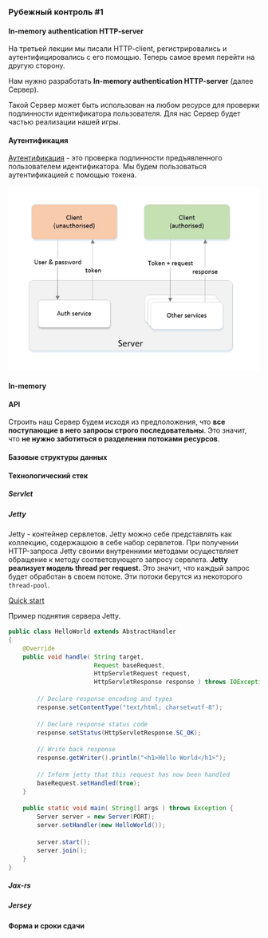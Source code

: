 ### Рубежный контроль \#1

#### In-memory authentication HTTP-server

На третьей лекции мы писали HTTP-client, регистрировались и аутентифицировались с его помощью.
Теперь самое время перейти на другую сторону.

Нам нужно разработать **In-memory authentication HTTP-server** (далее Сервер).

Такой Сервер может быть использован на любом ресурсе для проверки подлинности идентификатора пользователя.
Для нас Сервер будет частью реализации нашей игры.

#### Аутентификация
[Аутентификация](https://ru.wikipedia.org/wiki/%D0%90%D1%83%D1%82%D0%B5%D0%BD%D1%82%D0%B8%D1%84%D0%B8%D0%BA%D0%B0%D1%86%D0%B8%D1%8F_%D0%B2_%D0%98%D0%BD%D1%82%D0%B5%D1%80%D0%BD%D0%B5%D1%82%D0%B5) - 
это проверка подлинности предъявленного пользователем идентификатора.
Мы будем пользоваться аутентификацией с помощью токена.

![](auth_schema.jpg)

#### In-memory

#### API
Строить наш Сервер будем исходя из предположения, что **все поступающие в него запросы строго последовательны**.
Это значит, что **не нужно заботиться о разделении потоками ресурсов**.

#### Базовые структуры данных

#### Технологический стек
##### Servlet

##### Jetty
Jetty - контейнер сервлетов. Jetty можно себе представлять как коллекцию, содержащюю в себе набор сервлетов.
При получении HTTP-запроса Jetty своими внутренними методами осуществляет обращение к методу соответсвующего запросу сервлета.
**Jetty реализует модель thread per request.** Это значит, что каждый запрос будет обработан в своем потоке. Эти потоки берутся из некоторого `thread-pool`. 

[Quick start](https://www.eclipse.org/jetty/documentation/current/quick-start.html)

Пример поднятия сервера Jetty.

``` java
public class HelloWorld extends AbstractHandler
{
    @Override
    public void handle( String target,
                        Request baseRequest,
                        HttpServletRequest request,
                        HttpServletResponse response ) throws IOException, ServletException {
                        
        // Declare response encoding and types
        response.setContentType("text/html; charset=utf-8");

        // Declare response status code
        response.setStatus(HttpServletResponse.SC_OK);

        // Write back response
        response.getWriter().println("<h1>Hello World</h1>");

        // Inform jetty that this request has now been handled
        baseRequest.setHandled(true);
    }
    
    public static void main( String[] args ) throws Exception {
        Server server = new Server(PORT);
        server.setHandler(new HelloWorld());

        server.start();
        server.join();
    }
}
```


##### Jax-rs
##### Jersey

#### Форма и сроки сдачи

